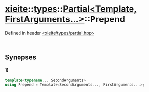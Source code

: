 # [xieite](../../../../../xieite.md)\:\:[types](../../../../../types.md)\:\:[Partial<Template, FirstArguments...>](../../../partial.md)\:\:Prepend
Defined in header [<xieite/types/partial.hpp>](../../../../../../include/xieite/types/partial.hpp)

&nbsp;

## Synopses
#### 1)
```cpp
template<typename... SecondArguments>
using Prepend = Template<SecondArguments..., FirstArguments...>;
```
